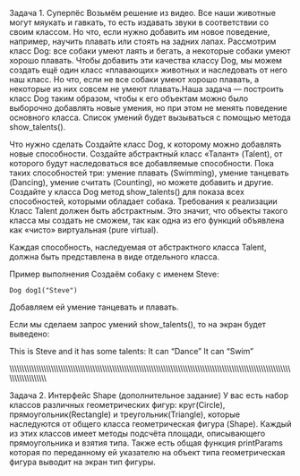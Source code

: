 Задача 1. Суперпёс
Возьмём решение из видео. Все наши животные могут мяукать и гавкать, то есть издавать звуки в соответствии со своим классом. Но что, если нужно добавить им новое поведение, например, научить плавать или стоять на задних лапах. Рассмотрим класс Dog: все собаки умеют лаять и бегать, а некоторые собаки умеют хорошо плавать. Чтобы добавить эти качества классу Dog, мы можем создать ещё один класс «плавающих» животных и наследовать от него наш класс. Но что, если не все собаки умеют хорошо плавать, а некоторые из них совсем не умеют плавать.Наша задача — построить класс Dog таким образом, чтобы к его объектам можно было выборочно добавлять новые умения, но при этом не менять поведение основного класса. Список умений будет вызываться с помощью метода show_talents().

Что нужно сделать
Создайте класс Dog, к которому можно добавлять новые способности.
Создайте абстрактный класс «Талант» (Talent), от которого будут наследоваться все добавляемые способности. Пока таких способностей три: умение плавать (Swimming), умение танцевать (Dancing), умение считать (Counting), но можете добавить и другие.
Создайте у класса Dog метод show_talents() для показа всех способностей, которыми обладает собака.
Требования к реализации
Класс Talent должен быть абстрактным. Это значит, что объекты такого класса мы создать не сможем, так как одна из его функций объявлена как «чисто» виртуальная (pure virtual).

Каждая способность, наследуемая от абстрактного класса Talent, должна быть представлена в виде отдельного класса.

Пример выполнения
Создаём собаку с именем Steve:

    Dog dog1("Steve")

Добавляем ей умение танцевать и плавать.

Если мы сделаем запрос умений show_talents(), то на экран будет выведено:

This is Steve and it has some talents: 
            It can “Dance” 
            It can “Swim”
            
\\\\\\\\\\\\\\\\\\\\\\\\\\\\\\\\\\\\\\\\\\\\\\\\\\\\\\\\\\\\\\\\\\\\\\\\\\\\\\\\\\\\\\\\\\\\\\\\\\\\\\\\\\\\\\\\\\\\\\\\\\\\\\\\\\\\\\\\\\\\\\\\\\\\\\\\\\\\\\\\\\\\\\\\\\\\\\\\\\\\\\\\\\\\\\\\\\\\\\\\\\\\\\\\\\\\\\\\\\\\\\\\\\\\\\\\\\\\\\\\\\\\\\\\\\\\\\\\\\\\

Задача 2. Интерфейс Shape (дополнительное задание)
У вас есть набор классов различных геометрических фигур: круг(Circle), прямоугольник(Rectangle) и треугольник(Triangle), которые наследуются от общего класса геометрическая фигура (Shape). Каждый из этих классов имеет методы подсчёта площади, описывающего прямоугольника и взятия типа. Также есть общая функция printParams которая по переданному ей указателю на объект типа геометрическая фигура выводит на экран тип фигуры.
